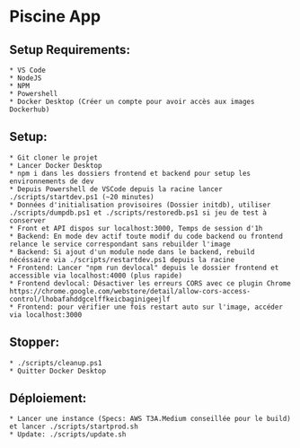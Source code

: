 # Piscine App #

## Setup Requirements: ##
	* VS Code 
	* NodeJS 
	* NPM
	* Powershell
	* Docker Desktop (Créer un compte pour avoir accès aux images Dockerhub)

## Setup: ##
	* Git cloner le projet
	* Lancer Docker Desktop
	* npm i dans les dossiers frontend et backend pour setup les environnements de dev
	* Depuis Powershell de VSCode depuis la racine lancer ./scripts/startdev.ps1 (~20 minutes)
	* Données d'initialisation provisoires (Dossier initdb), utiliser ./scripts/dumpdb.ps1 et ./scripts/restoredb.ps1 si jeu de test à conserver
	* Front et API dispos sur localhost:3000, Temps de session d'1h
	* Backend: En mode dev actif toute modif du code backend ou frontend relance le service correspondant sans rebuilder l'image
	* Backend: Si ajout d'un module node dans le backend, rebuild nécéssaire via ./scripts/restartdev.ps1 depuis la racine
	* Frontend: Lancer "npm run devlocal" depuis le dossier frontend et accessible via localhost:4000 (plus rapide)
	* Frontend devlocal: Désactiver les erreurs CORS avec ce plugin Chrome https://chrome.google.com/webstore/detail/allow-cors-access-control/lhobafahddgcelffkeicbaginigeejlf
	* Frontend: pour vérifier une fois restart auto sur l'image, accéder via localhost:3000

## Stopper: ##
	* ./scripts/cleanup.ps1
	* Quitter Docker Desktop

## Déploiement: ##
	* Lancer une instance (Specs: AWS T3A.Medium conseillée pour le build) et lancer ./scripts/startprod.sh
	* Update: ./scripts/update.sh
